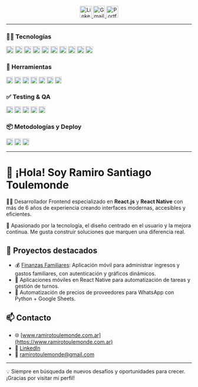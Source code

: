 <p align="center">
  <a href="https://www.linkedin.com/in/ramirotoulemonde/" target="_blank">
    <img height="32" src="https://img.shields.io/badge/LinkedIn-0077B5?style=for-the-badge&logo=linkedin&logoColor=white" alt="LinkedIn Badge"/>
  </a>
  <a href="mailto:ramirotoulemonde@gmail.com">
    <img height="32" src="https://img.shields.io/badge/Gmail-D14836?style=for-the-badge&logo=gmail&logoColor=white" alt="Gmail Badge"/>
  </a>
  <a href="https://www.ramirotoulemonde.com.ar" target="_blank">
    <img height="32" src="https://img.shields.io/badge/Portfolio-000?style=for-the-badge&logo=vercel&logoColor=white" alt="Portfolio Badge"/>
  </a>
</p>

---

### 🧑‍💻 Tecnologías

<p>
  <img height="20" src="https://img.shields.io/badge/React_JS-61DAFB?style=for-the-badge&logo=react&logoColor=black" />
  <img height="20" src="https://img.shields.io/badge/React_Native-61DAFB?style=for-the-badge&logo=react&logoColor=black" />
  <img height="20" src="https://img.shields.io/badge/JavaScript-F7DF1E?style=for-the-badge&logo=javascript&logoColor=black" />
  <img height="20" src="https://img.shields.io/badge/TypeScript-3178C6?style=for-the-badge&logo=typescript&logoColor=white" />
  <img height="20" src="https://img.shields.io/badge/CSS3-1572B6?style=for-the-badge&logo=css3&logoColor=white" />
  <img height="20" src="https://img.shields.io/badge/Sass-CC6699?style=for-the-badge&logo=sass&logoColor=white" />
  <img height="20" src="https://img.shields.io/badge/Styled_Components-DB7093?style=for-the-badge&logo=styled-components&logoColor=white" />
  <img height="20" src="https://img.shields.io/badge/Material_UI-0081CB?style=for-the-badge&logo=mui&logoColor=white" />
  <img height="20" src="https://img.shields.io/badge/Tailwind_CSS-06B6D4?style=for-the-badge&logo=tailwindcss&logoColor=white" />
  <img height="20" src="https://img.shields.io/badge/Chakra_UI-319795?style=for-the-badge&logo=chakraui&logoColor=white" />
</p>

### 🧰 Herramientas

<p>
  <img height="18" src="https://img.shields.io/badge/GitHub-181717?style=for-the-badge&logo=github&logoColor=white" />
  <img height="18" src="https://img.shields.io/badge/Figma-F24E1E?style=for-the-badge&logo=figma&logoColor=white" />
  <img height="18" src="https://img.shields.io/badge/Postman-FF6C37?style=for-the-badge&logo=postman&logoColor=white" />
  <img height="18" src="https://img.shields.io/badge/Supabase-3ECF8E?style=for-the-badge&logo=supabase&logoColor=white" />
  <img height="18" src="https://img.shields.io/badge/Firebase-FFCA28?style=for-the-badge&logo=firebase&logoColor=black" />
  <img height="18" src="https://img.shields.io/badge/Jira-0052CC?style=for-the-badge&logo=jira&logoColor=white" />
  <img height="18" src="https://img.shields.io/badge/Atlassian-0052CC?style=for-the-badge&logo=atlassian&logoColor=white" />
</p>

### ✅ Testing & QA

<p>
  <img height="18" src="https://img.shields.io/badge/Jest-C21325?style=for-the-badge&logo=jest&logoColor=white" />
  <img height="18" src="https://img.shields.io/badge/React_Testing_Library-E33332?style=for-the-badge&logo=testing-library&logoColor=white" />
  <img height="18" src="https://img.shields.io/badge/Storybook-FF4785?style=for-the-badge&logo=storybook&logoColor=white" />
  <img height="18" src="https://img.shields.io/badge/Selenium-43B02A?style=for-the-badge&logo=selenium&logoColor=white" />
  <img height="18" src="https://img.shields.io/badge/QA_Manual_Testing-FF6B6B?style=for-the-badge&logo=airtable&logoColor=white" />
</p>

### 📦 Metodologías y Deploy

<p>
  <img height="18" src="https://img.shields.io/badge/Scrum-6DB33F?style=for-the-badge&logo=scrumalliance&logoColor=white" />
  <img height="18" src="https://img.shields.io/badge/Deploys_iOS-000000?style=for-the-badge&logo=apple&logoColor=white" />
  <img height="18" src="https://img.shields.io/badge/Deploys_Android-3DDC84?style=for-the-badge&logo=android&logoColor=white" />
</p>

---

# 👋 ¡Hola! Soy Ramiro Santiago Toulemonde

👨‍💻 Desarrollador Frontend especializado en **React.js** y **React Native** con más de 6 años de experiencia creando interfaces modernas, accesibles y eficientes.

🎯 Apasionado por la tecnología, el diseño centrado en el usuario y la mejora continua. Me gusta construir soluciones que marquen una diferencia real.

## 🚀 Proyectos destacados

- 💰 [Finanzas Familiares](https://github.com/ramirotule/finanzas-familiares): Aplicación móvil para administrar ingresos y gastos familiares, con autenticación y gráficos dinámicos.
- 📱 Aplicaciones móviles en React Native para automatización de tareas y gestión de turnos.
- 🛒 Automatización de precios de proveedores para WhatsApp con Python + Google Sheets.

## 📫 Contacto

- 🌐 [www.ramirotoulemonde.com.ar](https://www.ramirotoulemonde.com.ar)
- 💼 [LinkedIn](https://www.linkedin.com/in/ramirotoulemonde/)
- 📧 ramirotoulemonde@gmail.com

---

💡 Siempre en búsqueda de nuevos desafíos y oportunidades para crecer. ¡Gracias por visitar mi perfil!
